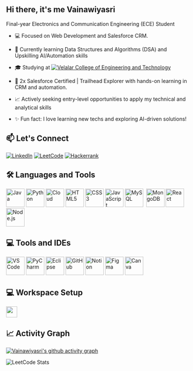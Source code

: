 ## Hi there, it's me Vainawiyasri
Final-year Electronics and Communication Engineering (ECE) Student
- 💻 Focused on Web Development and Salesforce CRM.
  
- 🎯 Currently learning Data Structures and Algorithms (DSA) and Upskilling AI/Automation skills
- 🎓 Studying at [![Velalar College of Engineering and Technology](https://img.shields.io/badge/Velalar_College_of_Engineering_and_Technology-teal)](http://velalarengg.ac.in/)
- 🌟 2x Salesforce Certified | Trailhead Explorer with hands-on learning in CRM and automation.
- 📈 Actively seeking entry-level opportunities to apply my technical and analytical skills
- ✨ Fun fact: I love learning new techs and exploring AI-driven solutions!

## 📫 Let's Connect

[![LinkedIn](https://img.shields.io/badge/LinkedIn-0077B5?style=for-the-badge&logo=linkedin&logoColor=white)](https://www.linkedin.com/in/vainawiyasrisivakumar/)
[![LeetCode](https://img.shields.io/badge/LeetCode-FFA116?style=for-the-badge&logo=leetcode&logoColor=white)](https://leetcode.com/u/VAINAWIYASRI/)
[![Hackerrank](https://img.shields.io/badge/HackerRank-2EC866?style=for-the-badge&logo=hackerrank&logoColor=white)](https://www.hackerrank.com/profile/vainawiyasrisiv1)


## 🛠️ Languages and Tools

<img height="50" src="https://img.icons8.com/color/48/java-coffee-cup-logo.png" alt="Java"/> <img height="50" src="https://img.icons8.com/color/48/python.png" alt="Python"/> <img height="50" src="https://img.icons8.com/color/48/cloud.png" alt="Cloud"/> <img height="50" src="https://img.icons8.com/color/48/html-5.png" alt="HTML5"/> <img height="50" src="https://img.icons8.com/color/48/css3.png" alt="CSS3"/> <img height="50" src="https://img.icons8.com/color/48/javascript.png" alt="JavaScript"/> <img height="50" src="https://img.icons8.com/color/48/mysql-logo.png" alt="MySQL"/> <img height="50"/> <img height="50" src="https://img.icons8.com/color/48/mongodb.png" alt="MongoDB"/> <img height="50" src="https://img.icons8.com/color/48/react-native.png" alt="React"/> <img height="50" src="https://img.icons8.com/color/48/nodejs.png" alt="Node.js"/>

## 💻 Tools and IDEs

<img height="50" src="https://img.icons8.com/color/48/visual-studio-code-2019.png" alt="VS Code"/> <img height="50" src="https://img.icons8.com/color/48/pycharm.png" alt="PyCharm"/> <img height="50" src="https://img.icons8.com/color/48/eclipse.png" alt="Eclipse"/> <img height="50" src="https://img.icons8.com/material-outlined/48/github.png" alt="GitHub"/> <img height="50" src="https://img.icons8.com/color/48/notion.png" alt="Notion"/> <img height="50" src="https://img.icons8.com/color/48/figma.png" alt="Figma"/> <img height="50" src="https://img.icons8.com/color/48/canva.png" alt="Canva"/>

## 💻 Workspace Setup

<img height="30" src="https://img.shields.io/badge/Lenovo-Windows_11-0078D6?style=for-the-badge&logo=windows11&logoColor=white"/>

## 📈 Activity Graph

[![Vainawiyasri's github activity graph](https://github-readme-activity-graph.vercel.app/graph?username=vainawiyasri-dev&bg_color=000000&color=ffffff&line=51f565&point=ffffff&area=true&hide_border=true)](https://github.com/ashutosh00710/github-readme-activity-graph)

![LeetCode Stats]([https://leetcode.com/u/VAINAWIYASRI-SIVAKUMAR/])
